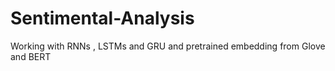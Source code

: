 # Sentimental-Analysis
Working with RNNs , LSTMs and GRU and pretrained embedding from Glove and BERT
